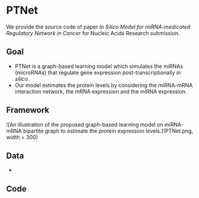 # PTNet
We provide the source code of paper *In Silico Model for miRNA-medicated Regulatory Network in Cancer* for Nucleic Acids Research submission.

## Goal
 - PTNet is a graph-based learning model which simulates the miRNAs (microRNAs) that regulate gene expression post-transcriptionally *in silico*.
 - Our model estimates the protein levels by considering the miRNA-mRNA interaction network, the mRNA expression and the miRNA expression.

## Framework
![An illustration of the proposed graph-based learning model on miRNA-mRNA bipartite graph to estimate the protein expression levels.](PTNet.png, width = 300) 

## Data
 - 

## Code
